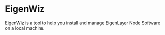 # EigenWiz

EigenWiz is a tool to help you install and manage EigenLayer Node Software on a local machine.
